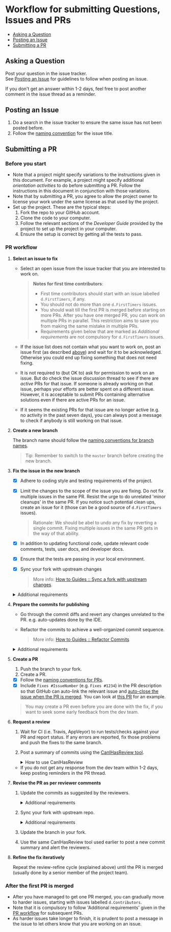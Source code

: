 # Workflow for submitting Questions, Issues and PRs

* [Asking a Question](#asking-a-question)
* [Posting an Issue](#posting-an-issue)
* [Submitting a PR](#submitting-a-pr)

## Asking a Question

Post your question in the issue tracker.<br>
See [Posting an Issue](#posting-an-issue) for guidelines to follow when posting an issue.

If you don't get an answer within 1-2 days, feel free to post another comment in the issue thread as a reminder.


## Posting an Issue

1. Do a search in the issue tracker to ensure the same issue has not been posted before.
1. Follow the [naming convention](FormatsAndConventions.md#issue) for the issue title. 


## Submitting a PR

### Before you start

* Note that a project might specify variations to the instructions given in this document.
  For example, a project might specify additional _orientation activities_ to do before submitting a PR. 
  Follow the instructions in this document in conjunction with those variations. 
* Note that by submitting a PR, you agree to allow the project owner to license your work under the same 
  license as that used by the project.
* Set up the project. These are the typical steps:
   1. Fork the repo to your GitHub account. 
   1. Clone the code to your computer.
   1. Follow the relevant sections of the _Developer Guide_ provided by the project to set up the project 
      in your computer. 
   1. Ensure the setup is correct by getting all the tests to pass.

### PR workflow

1. **Select an issue to fix** 
   
   * Select an open issue from the issue tracker that you are interested to work on.
   
     > **Notes for first time contributors**:
     > 
     > * First time contributors should start with an issue labelled `d.FirstTimers`, if any. 
     > * You should not do more than one `d.FirstTimers` issues.<br>
     > * You should wait till the first PR is merged before starting on more PRs. 
     >   After you have one merged PR, you can work on multiple PRs in parallel.
     >   This restriction aims to save you from making the same mistake in multiple PRs.
     > * Requirements given below that are marked as _Additional requirements_ are not 
     >   compulsory for `d.FirstTimers` issues. 
     
   * If the issue list does not contain what you want to work on, post an issue first (as described [above](#posting-an-issue))
     and wait for it to be acknowledged. Otherwise you could end up fixing something that does not need fixing.
   * It is not required to (but OK to) ask for permission to work on an issue. 
     But do check the issue discussion thread to see if there are _active_ PRs for that issue. 
     If someone is already working on that issue, perhaps your efforts are better spent on a different issue.<br>
     However, it is acceptable to submit PRs containing alternative solutions even if there are active PRs for an issue.
   * If it seems the existing PRs for that issue are no longer active (e.g. no activity in the past seven days), 
     you can always post a message to check if anybody is still working on that issue.

1. **Create a new branch** 

   The branch name should follow the [naming conventions for branch names](FormatsAndConventions.md#branch).
   
   > Tip: Remember to switch to the `master` branch before creating the new branch.

1. **Fix the issue in the new branch**
   
   - [x] Adhere to coding style and testing requirements of the project.
   - [x] Limit the changes to the scope of the issue you are fixing. Do not fix multiple issues in the same PR. 
     Resist the urge to do unrelated 'minor cleanups' in the same PR. If you notice such potential clean ups, 
     create an issue for it (those can be a good source of `d.FirstTimers` issues).
   
     > Rationale: We should be abel to undo any fix by reverting a single commit. Fixing multiple issues in the same
     > PR gets in the way of that ability.
     
   - [x] In addition to updating functional code, update relevant code comments, tests, user docs, and developer docs.
   - [x] Ensure that the tests are passing in your local environment. 
   - [x] Sync your fork with upstream changes 
   
     > More info: [How to Guides :: Sync a fork with upstream changes](HowToGuides.md#sync-a-fork-with-upstream-changes).
     
   <details>
   <summary>Additional requirements</summary>
   
   * Commit often. 
   
     > Rationale: The smaller the commits, the easier it is to reorganize them later to form a more meaningful 
     > commit sequence.
     
   * Keep the PR branch free of merge commits (i.e. `rebase` instead of `merge` when syncing with upstream repo). 
        
     > Rationale: Merge commits in a branch make it harder to reorganize commits in the branch later. 
        
   * Avoid pushing to a shared repo during this stage (but you can push to your own fork).
   
     > Rationale: We expect the commits to be edited at a later stage. 
     > It is not recommended to edit commits that may have already propagated to repos of other devs.
   
   * If the project uses any other static analysis tools (e.g. checkstyle), use them to detect any potential problems
     in the new code.
     
   </details>
      
1. **Prepare the commits for publishing**

   * Go through the commit diffs and revert any changes unrelated to the PR. e.g. auto-updates done by the IDE. 
   * Refactor the commits to achieve a well-organized commit sequence.
   
     > More info: [How to Guides :: Refactor Commits](HowToGuides.md#refactor-commits)

   <details>
   <summary>Additional requirements</summary>
   
   Ensure the commits meet our [requirements for commit organization](FormatsAndConventions.md#commit-organization).
  
   </details>
   
1. **Create a PR** 
      
   1. Push the branch to your fork.
   1. Create a PR.
     - [x] Follow the [naming conventions for PRs](FormatsAndConventions.md#pr).
     - [x] Include `Fixes #IssueNumber` (e.g. `Fixes #1234`) in the PR description so that GitHub can auto-link the 
       relevant issue and 
       [auto-close the issue when the PR is merged](https://help.github.com/articles/closing-issues-via-commit-messages/).
       You can look at [this PR](https://github.com/se-edu/addressbook-level4/pull/237) for an example.

   > You may create a PR even before you are done with the fix, if you want to seek some early feedback from 
   > the dev team.
      
1. **Request a review**

   1. Wait for CI (i.e. Travis, AppVeyor) to run tests/checks against your PR and report status. 
      If any errors are reported, fix those problems and push the fixes to the same branch.
   
   1. Post a summary of commits using the 
      [CanIHasReview tool](https://github.com/pyokagan/canihasreview/).
    
      <details>
      <summary>How to use CanIHasReview</summary>
      
      1. Navigate to your PR. e.g. `https://github.com/se-edu/addressbook-level4/pull/237`.
      1. Replace `github.com` in the PR URL with `canihasreview.herokuapp.com`. The resulting URL should be 
         something like `https://canihasreview.herokuapp.com/se-edu/addressbook-level4/pull/237`.
      1. Click `Submit new iteration` button. It will post a summary of the PR similar to 
         [this example](https://github.com/se-edu/addressbook-level4/pull/209#issuecomment-270905049).
      
      </details>
    
   * If you do not get any response from the dev team within 1-2 days, keep posting reminders in the PR thread.

1. **Revise the PR as per reviewer comments** 

    1. Update the commits as suggested by the reviewers.
    
       <details>
       <summary>Additional requirements</summary>
       
       * Updates to existing logical changes should be done by modifying their corresponding commits.
       
         > More info: [How to Guides :: Refactor Commits](HowToGuides.md#refactor-commits)
       
       * New logical changes should be introduced as new commits.
       
       * Sometimes, reviewers may recommend 
         [splitting existing commits](http://sethrobertson.github.io/GitPostProduction/gpp.html#post-production) 
         in order to make them more cohesive.
       
       * Commit messages should be updated with new findings from review discussions. 
         For example, if the reviewer mentioned a possible new approach that was subsequently rejected 
         due to a non-obvious reason, then the commit should be updated with this information.<br>   
       
       </details>
    
    1. Sync your fork with upstream repo.
    
       <details>
       <summary>Additional requirements</summary>
       
       * Rebase your branch instead of merging `master` branch to your branch.   
       
       </details>
           
    1. Update the branch in your fork. 
    1. Use the same CanIHasReview tool used earlier to post a new commit summary and alert the reviewers.

1. **Refine the fix iteratively** 

   Repeat the review-refine cycle (explained above) until the PR is merged (usually done by a senior member of 
   the project team).

### After the first PR is merged

  * After you have managed to get one PR merged, you can gradually move to harder issues, 
    starting with issues labelled `d.Contributors`. 
  * Note that it is compulsory to follow 'Additional requirements' given in the [PR workflow](#pr-workflow)
    for subsequent PRs.
  * As harder issues take longer to finish, it is prudent to post a message in the issue to let others know that 
    you are working on an issue.

